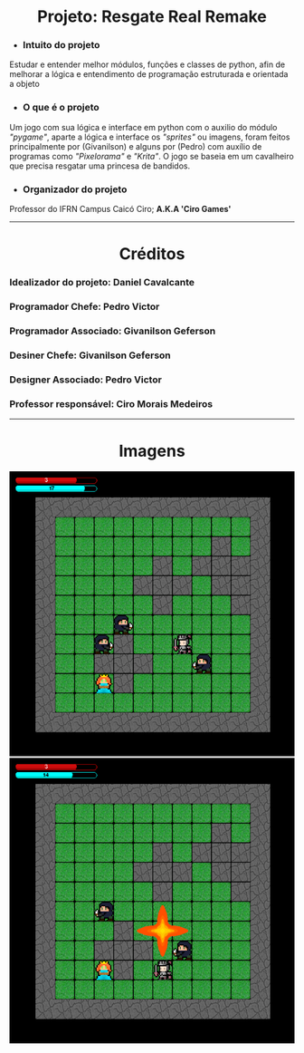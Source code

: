 <center><h1> Projeto: Resgate Real Remake</h1></center>

- ### Intuito do projeto 

Estudar e entender melhor módulos, funções e classes de python, afin de melhorar a lógica e entendimento de programação estruturada e orientada a objeto

- ### O que é o projeto

Um jogo com sua lógica e interface em python com o auxilio do módulo *"pygame"*, aparte a lógica e interface os *"sprites"* ou imagens, foram feitos principalmente por (Givanilson) e alguns por (Pedro) com auxílio de programas como *"Pixelorama"* e *"Krita"*. O jogo se baseia em um cavalheiro que precisa resgatar uma princesa de bandidos.

- ### Organizador do projeto

Professor do IFRN Campus Caicó Ciro; **A.K.A 'Ciro Games'**

---

<center><h1>Créditos</h1></center>

### Idealizador do projeto: Daniel Cavalcante
### Programador Chefe: Pedro Victor
### Programador Associado: Givanilson Geferson
### Desiner Chefe: Givanilson Geferson
### Designer Associado: Pedro Victor
### Professor responsável: Ciro Morais Medeiros

<hr>
<h1 style="text-align:center;">Imagens</h1>


![Foto 1 - Screenshot 1](./Screenshots/Captura%20de%20imagem_20240919_064927.png)
![Foto 2 - Screenshot 2](./Screenshots/Captura%20de%20imagem_20240919_065010.png)